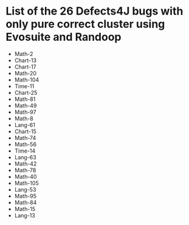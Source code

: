 # List of the 26 Defects4J bugs with only pure correct cluster using Evosuite and Randoop

 * Math-2
 * Chart-13
 * Chart-17
 * Math-20
 * Math-104
 * Time-11
 * Chart-25
 * Math-81
 * Math-49
 * Math-97
 * Math-8
 * Lang-61
 * Chart-15
 * Math-74
 * Math-56
 * Time-14
 * Lang-63
 * Math-42
 * Math-78
 * Math-40
 * Math-105
 * Lang-53
 * Math-95
 * Math-84
 * Math-15
 * Lang-13

